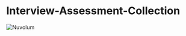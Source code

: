 # Interview-Assessment-Collection

![Nuvolum](https://drive.google.com/file/d/1DAMb7GN0D3qdGdNFUGNt4d-TAugU0cMM/view?usp=sharing)
